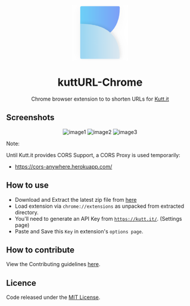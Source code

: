 <div align="center"><img width="150" src="src/assets/logo.png" /></div>
<h1 align="center">kuttURL-Chrome</h1>
<p align="center">Chrome browser extension to to shorten URLs for <a href="https://kutt.it">Kutt.it</a></p>

## Screenshots

<div align="center">
  <img width="250" src="https://i.imgur.com/nnZsZAl.gif" alt="image1" />
  <img width="300" src="https://i.imgur.com/akuqBHs.png" alt="image2" />
  <img width="250" src="https://i.imgur.com/KfjauzY.gif" alt="image3" />
</div>

Note: 

Until Kutt.it provides CORS Support, a CORS Proxy is used temporarily: 
- https://cors-anywhere.herokuapp.com/

## How to use
- Download and Extract the latest zip file from [here](https://github.com/abhijithvijayan/kuttUrl-Chrome-extension/releases/latest)
- Load extension via `chrome://extensions` as unpacked from extracted directory.
- You'll need to generate an API Key from <a href="https://kutt.it">`https://kutt.it/`</a>. (Settings page)
- Paste and Save this `Key` in extension's `options page`.

## How to contribute
View the Contributing guidelines [here](CONTRIBUTING.md).

## Licence
Code released under the [MIT License](LICENSE).
